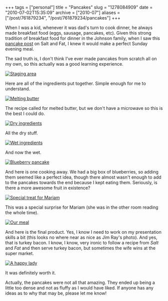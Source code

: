 +++
tags = ["personal"]
title = "Pancakes"
slug = "1278084909"
date = "2010-07-02T15:35:09"
archive = ["2010-07"]
aliases = ["/post/761879234", "/post/761879234/pancakes"]
+++

When I was a kid, whenever it was dad's turn to cook dinner, he always
made breakfast food (eggs, sausage, pancakes, etc).  Given this strong
tradition of breakfast food for dinner in the Johnson family, when I saw
this [pancake post][1] on Salt and Fat, I knew it would make a perfect
Sunday evening meal.

The sad truth is, I don't think I've ever made pancakes from scratch all
on my own, so this actually was a good learning experience.

[![Staging area][2]][3]

Here are all of the ingredients put together.  Simple enough for me to
understand.

[![Melting butter][4]][5]

The recipe called for melted butter, but we don't have a microwave so this
is the best I could do.

[![Dry ingredients][6]][7]

All the dry stuff.

[![Wet ingredients][8]][9]

And now the wet.

[![Blueberry pancake][10]][11]

And here is one cooking away.  We had a big box of blueberries, so adding
them seemed like a perfect idea, though there almost wasn't enough to add
to the pancakes towards the end because I kept eating them. Seriously, is
there a more awesome fruit in existence?

[![Special treat for Mariam][12]][13]

This was a special surprise for Mariam (she was in the other room reading
the whole time).

[![Our meal][14]][15]

And here is the final product.  Yes, I know I need to work on my
presentation skills a bit (this looks no where near as nice as Jim Ray's
photo).  And yes, that is turkey bacon. I know, I know, very ironic to
follow a recipe from *Salt* and *Fat* and then serve turkey bacon, but
sometimes the wife wins at the super market.

[![A happy lady][16]][17]

It was definitely worth it.

Actually, the pancakes were not all that amazing. They ended up being
a little too dense and not as fluffy as I would have liked.  If anyone has
any ideas as to why that may be, please let me know!

[1]: http://saltandfat.com/post/729178580/pancakes
[2]: http://farm5.static.flickr.com/4136/4755219878_638775f1d6.jpg
[3]: http://www.flickr.com/photos/28471535@N02/4755219878
[4]: http://farm5.static.flickr.com/4143/4754580985_d45b474fc0.jpg
[5]: http://www.flickr.com/photos/28471535@N02/4754580985
[6]: http://farm5.static.flickr.com/4098/4754581569_16086dcace.jpg
[7]: http://www.flickr.com/photos/28471535@N02/4754581569
[8]: http://farm5.static.flickr.com/4114/4754581751_a8b52e9af6.jpg
[9]: http://www.flickr.com/photos/28471535@N02/4754581751
[10]: http://farm5.static.flickr.com/4100/4754582021_086c8f9abd.jpg
[11]: http://www.flickr.com/photos/28471535@N02/4754582021
[12]: http://farm5.static.flickr.com/4121/4755221184_bb35cdf70b.jpg
[13]: http://www.flickr.com/photos/28471535@N02/4755221184
[14]: http://farm5.static.flickr.com/4138/4755221396_23d1c899b3.jpg
[15]: http://www.flickr.com/photos/28471535@N02/4755221396
[16]: http://farm5.static.flickr.com/4093/4755221576_0d5704b4ce.jpg
[17]: http://www.flickr.com/photos/28471535@N02/4755221576

